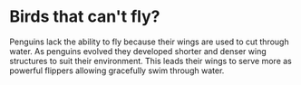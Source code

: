 <!DOCTYPE html>
<html>
<head>
<title> Penguins </title>
</head>
<body>

<h1>Birds that can't fly?</h1>
<p> Penguins lack the ability to fly because their wings are used to cut through water. As penguins evolved they developed shorter and denser wing structures to suit their environment. This leads their wings to serve more as powerful flippers allowing gracefully swim through water. </p>

</body>
</html>
